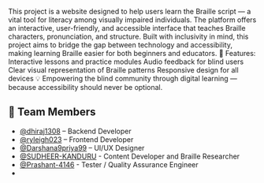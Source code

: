 This project is a website designed to help users learn the Braille script — a vital tool for literacy among visually impaired individuals. The platform offers an interactive, user-friendly, and accessible interface that teaches Braille characters, pronunciation, and structure.
Built with inclusivity in mind, this project aims to bridge the gap between technology and accessibility, making learning Braille easier for both beginners and educators.
🔹 Features:
Interactive lessons and practice modules
Audio feedback for blind users
Clear visual representation of Braille patterns
Responsive design for all devices
💡 Empowering the blind community through digital learning — because accessibility should never be optional.
## 👥 Team Members

- [@dhiraj1308](https://github.com/dhiraj1308) – Backend Developer  
- [@ryleigh023](https://github.com/ryleigh023) – Frontend Developer  
- [@Darshana9priya99](https://github.com/Darshana9priya99) – UI/UX Designer
- [@SUDHEER-KANDURU](https://github.com/SUDHEER-KANDURU) - Content Developer and Braille Researcher
- [@Prashant-4146](https://github.com/Prashant-4146) - Tester / Quality Assurance Engineer
- 

